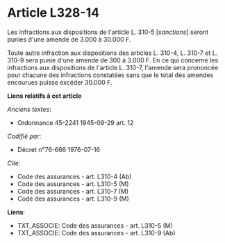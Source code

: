 # Article L328-14

Les infractions aux dispositions de l'article L. 310-5 [*sanctions*] seront punies d'une amende de 3.000 à 30.000 F.

Toute autre infraction aux dispositions des articles L. 310-4, L. 310-7 et L. 310-9 sera punie d'une amende de 300 à 3.000 F.
En ce qui concerne les infractions aux dispositions de l'article L. 310-7, l'amende sera prononcée pour chacune des
infractions constatées sans que le total des amendes encourues puisse excéder 30.000 F.

**Liens relatifs à cet article**

_Anciens textes_:

  - Ordonnance 45-2241 1945-09-29 art. 12

_Codifié par_:

  - Décret n°76-666 1976-07-16

_Cite_:

  - Code des assurances - art. L310-4 (Ab)
  - Code des assurances - art. L310-5 (M)
  - Code des assurances - art. L310-7 (M)
  - Code des assurances - art. L310-9 (M)

**Liens**:

  - TXT_ASSOCIE: Code des assurances - art. L310-5 (M)
  - TXT_ASSOCIE: Code des assurances - art. L310-9 (Ab)
